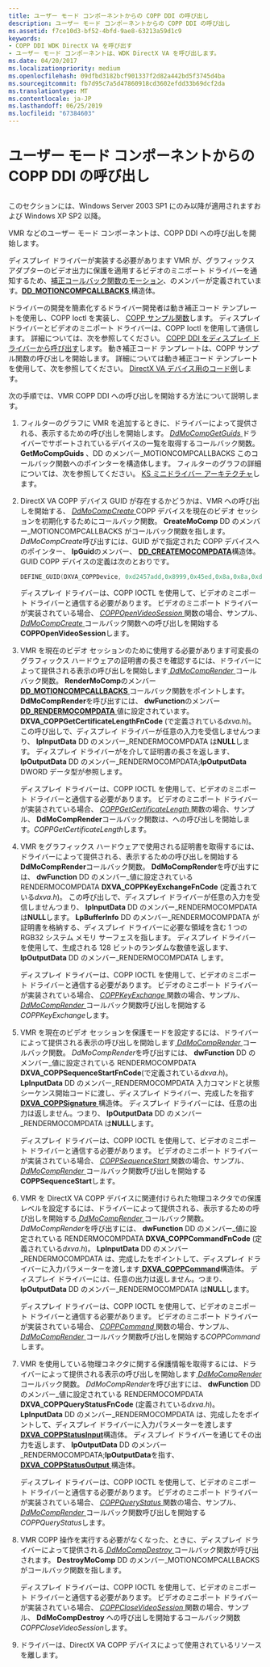 ```yaml
---
title: ユーザー モード コンポーネントからの COPP DDI の呼び出し
description: ユーザー モード コンポーネントからの COPP DDI の呼び出し
ms.assetid: f7ce10d3-bf52-4bfd-9ae8-63213a59d1c9
keywords:
- COPP DDI WDK DirectX VA を呼び出す
- ユーザー モード コンポーネントは、WDK DirectX VA を呼び出します。
ms.date: 04/20/2017
ms.localizationpriority: medium
ms.openlocfilehash: 09dfbd3182bcf901337f2d82a442bd5f3745d4ba
ms.sourcegitcommit: fb7d95c7a5d47860918cd3602efdd33b69dcf2da
ms.translationtype: MT
ms.contentlocale: ja-JP
ms.lasthandoff: 06/25/2019
ms.locfileid: "67384603"
---
```

# <a name="calling-the-copp-ddi-from-a-user-mode-component"></a>ユーザー モード コンポーネントからの COPP DDI の呼び出し


## <span id="ddk_calling_the_copp_ddi_from_a_user_mode_component_gg"></span><span id="DDK_CALLING_THE_COPP_DDI_FROM_A_USER_MODE_COMPONENT_GG"></span>


このセクションには、Windows Server 2003 SP1 にのみ以降が適用されますおよび Windows XP SP2 以降。

VMR などのユーザー モード コンポーネントは、COPP DDI への呼び出しを開始します。

ディスプレイ ドライバーが実装する必要があります VMR が、グラフィックス アダプターのビデオ出力に保護を適用するビデオのミニポート ドライバーを通知するため、[補正コールバック関数のモーション](motion-compensation-callbacks.md)、のメンバーが定義されています。[**DD\_MOTIONCOMPCALLBACKS** ](https://docs.microsoft.com/windows/desktop/api/ddrawint/ns-ddrawint-dd_motioncompcallbacks)構造体。

ドライバーの開発を簡素化するドライバー開発者は動き補正コード テンプレートを使用し、COPP Ioctl を実装し、 [COPP サンプル関数](sample-functions-for-copp.md)します。 ディスプレイ ドライバーとビデオのミニポート ドライバーは、COPP Ioctl を使用して通信します。 詳細については、次を参照してください。 [COPP DDI をディスプレイ ドライバーから呼び出す](calling-the-copp-ddi-from-the-display-driver.md)します。 動き補正コード テンプレートは、COPP サンプル関数の呼び出しを開始します。 詳細については動き補正コード テンプレートを使用して、次を参照してください。 [DirectX VA デバイス用のコード例](example-code-for-directx-va-devices.md)します。

次の手順では、VMR COPP DDI への呼び出しを開始する方法について説明します。

1.  フィルターのグラフに VMR を追加するときに、ドライバーによって提供される、表示するための呼び出しを開始します。 [ *DdMoCompGetGuids* ](https://docs.microsoft.com/windows/desktop/api/ddrawint/nc-ddrawint-pdd_mocompcb_getguids)ドライバーでサポートされているデバイスの一覧を取得するコールバック関数。 **GetMoCompGuids** 、DD のメンバー\_MOTIONCOMPCALLBACKS このコールバック関数へのポインターを構造体します。 フィルターのグラフの詳細については、次を参照してください。 [KS ミニドライバー アーキテクチャ](https://docs.microsoft.com/windows-hardware/drivers/stream/ks-minidriver-architecture)します。

2.  DirectX VA COPP デバイス GUID が存在するかどうかは、VMR への呼び出しを開始する、 [ *DdMoCompCreate* ](https://docs.microsoft.com/windows/desktop/api/ddrawint/nc-ddrawint-pdd_mocompcb_create) COPP デバイスを現在のビデオ セッションを初期化するためにコールバック関数。 **CreateMoComp** DD のメンバー\_MOTIONCOMPCALLBACKS がコールバック関数を指します。 *DdMoCompCreate*呼び出すには、GUID がで指定された COPP デバイスへのポインター、 **lpGuid**のメンバー、 [ **DD\_CREATEMOCOMPDATA**](https://docs.microsoft.com/windows/desktop/api/ddrawint/ns-ddrawint-_dd_createmocompdata)構造体。 GUID COPP デバイスの定義は次のとおりです。

    ```cpp
    DEFINE_GUID(DXVA_COPPDevice, 0xd2457add,0x8999,0x45ed,0x8a,0x8a,0xd1,0xaa,0x04,0x7b,0xa4,0xd5);
    ```

    ディスプレイ ドライバーは、COPP IOCTL を使用して、ビデオのミニポート ドライバーと通信する必要があります。 ビデオのミニポート ドライバーが実装されている場合、 [ *COPPOpenVideoSession* ](https://docs.microsoft.com/windows-hardware/drivers/display/coppopenvideosession)関数の場合、サンプル、 [ *DdMoCompCreate* ](https://docs.microsoft.com/windows/desktop/api/ddrawint/nc-ddrawint-pdd_mocompcb_create)コールバック関数への呼び出しを開始する**COPPOpenVideoSession**します。

3.  VMR を現在のビデオ セッションのために使用する必要があります可変長のグラフィックス ハードウェアの証明書の長さを確認するには、ドライバーによって提供される表示の呼び出しを開始します[ *DdMoCompRender* ](https://docs.microsoft.com/windows/desktop/api/ddrawint/nc-ddrawint-pdd_mocompcb_render)コールバック関数。 **RenderMoComp**のメンバー [ **DD\_MOTIONCOMPCALLBACKS** ](https://docs.microsoft.com/windows/desktop/api/ddrawint/ns-ddrawint-dd_motioncompcallbacks)コールバック関数をポイントします。 **DdMoCompRender**を呼び出すには、 **dwFunction**のメンバー [ **DD\_RENDERMOCOMPDATA** ](https://docs.microsoft.com/windows/desktop/api/ddrawint/ns-ddrawint-_dd_rendermocompdata) 値に設定されています。**DXVA\_COPPGetCertificateLengthFnCode** (で定義されている*dxva.h*)。 この呼び出しで、ディスプレイ ドライバーが任意の入力を受信しませんつまり、 **lpInputData** DD のメンバー\_RENDERMOCOMPDATA は**NULL**します。 ディスプレイ ドライバーがを介して証明書の長さを返します、 **lpOutputData** DD のメンバー\_RENDERMOCOMPDATA;**lpOutputData** DWORD データ型が参照します。

    ディスプレイ ドライバーは、COPP IOCTL を使用して、ビデオのミニポート ドライバーと通信する必要があります。 ビデオのミニポート ドライバーが実装されている場合、 [ *COPPGetCertificateLength* ](https://docs.microsoft.com/windows-hardware/drivers/display/coppgetcertificatelength)関数の場合、サンプル、 **DdMoCompRender**コールバック関数は、への呼び出しを開始します。*COPPGetCertificateLength*します。

4.  VMR をグラフィックス ハードウェアで使用される証明書を取得するには、ドライバーによって提供される、表示するための呼び出しを開始する**DdMoCompRender**コールバック関数。 **DdMoCompRender**を呼び出すには、 **dwFunction** DD のメンバー\_値に設定されている RENDERMOCOMPDATA **DXVA\_COPPKeyExchangeFnCode** (定義されている*dxva.h*)。 この呼び出しで、ディスプレイ ドライバーが任意の入力を受信しませんつまり、 **lpInputData** DD のメンバー\_RENDERMOCOMPDATA は**NULL**します。 **LpBufferInfo** DD のメンバー\_RENDERMOCOMPDATA が証明書を格納する、ディスプレイ ドライバーに必要な領域を含む 1 つの RGB32 システム メモリ サーフェスを指します。 ディスプレイ ドライバーを使用して、生成される 128 ビットのランダムな数値を返します、 **lpOutputData** DD のメンバー\_RENDERMOCOMPDATA します。

    ディスプレイ ドライバーは、COPP IOCTL を使用して、ビデオのミニポート ドライバーと通信する必要があります。 ビデオのミニポート ドライバーが実装されている場合、 [ *COPPKeyExchange* ](https://docs.microsoft.com/windows-hardware/drivers/display/coppkeyexchange)関数の場合、サンプル、 [ *DdMoCompRender* ](https://docs.microsoft.com/windows/desktop/api/ddrawint/nc-ddrawint-pdd_mocompcb_render)コールバック関数呼び出しを開始する*COPPKeyExchange*します。

5.  VMR を現在のビデオ セッションを保護モードを設定するには、ドライバーによって提供される表示の呼び出しを開始します[ *DdMoCompRender* ](https://docs.microsoft.com/windows/desktop/api/ddrawint/nc-ddrawint-pdd_mocompcb_render)コールバック関数。 *DdMoCompRender*を呼び出すには、 **dwFunction** DD のメンバー\_値に設定されている RENDERMOCOMPDATA **DXVA\_COPPSequenceStartFnCode**(で定義されている*dxva.h*)。 **LpInputData** DD のメンバー\_RENDERMOCOMPDATA 入力コマンドと状態シーケンス開始コードに渡し、ディスプレイ ドライバー、完成したを指す[ **DXVA\_COPPSignature** ](https://docs.microsoft.com/windows-hardware/drivers/ddi/content/dxva/ns-dxva-_dxva_coppsignature)構造体。 ディスプレイ ドライバーには、任意の出力は返しません。つまり、 **lpOutputData** DD のメンバー\_RENDERMOCOMPDATA は**NULL**します。

    ディスプレイ ドライバーは、COPP IOCTL を使用して、ビデオのミニポート ドライバーと通信する必要があります。 ビデオのミニポート ドライバーが実装されている場合、 [ *COPPSequenceStart* ](https://docs.microsoft.com/windows-hardware/drivers/display/coppsequencestart)関数の場合、サンプル、 [ *DdMoCompRender* ](https://docs.microsoft.com/windows/desktop/api/ddrawint/nc-ddrawint-pdd_mocompcb_render)コールバック関数呼び出しを開始する**COPPSequenceStart**します。

6.  VMR を DirectX VA COPP デバイスに関連付けられた物理コネクタでの保護レベルを設定するには、ドライバーによって提供される、表示するための呼び出しを開始する[ *DdMoCompRender* ](https://docs.microsoft.com/windows/desktop/api/ddrawint/nc-ddrawint-pdd_mocompcb_render)コールバック関数。 *DdMoCompRender*を呼び出すには、 **dwFunction** DD のメンバー\_値に設定されている RENDERMOCOMPDATA **DXVA\_COPPCommandFnCode** (定義されている*dxva.h*)。 **LpInputData** DD のメンバー\_RENDERMOCOMPDATA は、完成したをポイントして、ディスプレイ ドライバーに入力パラメーターを渡します[ **DXVA\_COPPCommand**](https://docs.microsoft.com/windows-hardware/drivers/ddi/content/dxva/ns-dxva-_dxva_coppcommand)構造体。 ディスプレイ ドライバーには、任意の出力は返しません。つまり、 **lpOutputData** DD のメンバー\_RENDERMOCOMPDATA は**NULL**します。

    ディスプレイ ドライバーは、COPP IOCTL を使用して、ビデオのミニポート ドライバーと通信する必要があります。 ビデオのミニポート ドライバーが実装されている場合、 [ *COPPCommand* ](https://docs.microsoft.com/windows-hardware/drivers/display/coppcommand)関数の場合、サンプル、 [ *DdMoCompRender* ](https://docs.microsoft.com/windows/desktop/api/ddrawint/nc-ddrawint-pdd_mocompcb_render)コールバック関数呼び出しを開始する*COPPCommand*します。

7.  VMR を使用している物理コネクタに関する保護情報を取得するには、ドライバーによって提供される表示の呼び出しを開始します[ *DdMoCompRender* ](https://docs.microsoft.com/windows/desktop/api/ddrawint/nc-ddrawint-pdd_mocompcb_render)コールバック関数。 *DdMoCompRender*を呼び出すには、 **dwFunction** DD のメンバー\_値に設定されている RENDERMOCOMPDATA **DXVA\_COPPQueryStatusFnCode** (定義されている*dxva.h*)。 **LpInputData** DD のメンバー\_RENDERMOCOMPDATA は、完成したをポイントして、ディスプレイ ドライバーに入力パラメーターを渡します[ **DXVA\_COPPStatusInput**](https://docs.microsoft.com/windows-hardware/drivers/ddi/content/dxva/ns-dxva-_dxva_coppstatusinput)構造体。 ディスプレイ ドライバーを通じてその出力を返します、 **lpOutputData** DD のメンバー\_RENDERMOCOMPDATA;**lpOutputData**を指す、 [ **DXVA\_COPPStatusOutput** ](https://docs.microsoft.com/windows-hardware/drivers/ddi/content/dxva/ns-dxva-_dxva_coppstatusoutput)構造体。

    ディスプレイ ドライバーは、COPP IOCTL を使用して、ビデオのミニポート ドライバーと通信する必要があります。 ビデオのミニポート ドライバーが実装されている場合、 [ *COPPQueryStatus* ](https://docs.microsoft.com/windows-hardware/drivers/display/coppquerystatus)関数の場合、サンプル、 [ *DdMoCompRender* ](https://docs.microsoft.com/windows/desktop/api/ddrawint/nc-ddrawint-pdd_mocompcb_render)コールバック関数呼び出しを開始する*COPPQueryStatus*します。

8.  VMR COPP 操作を実行する必要がなくなった、ときに、ディスプレイ ドライバーによって提供される[ *DdMoCompDestroy* ](https://docs.microsoft.com/windows/desktop/api/ddrawint/nc-ddrawint-pdd_mocompcb_destroy)コールバック関数が呼び出されます。 **DestroyMoComp** DD のメンバー\_MOTIONCOMPCALLBACKS がコールバック関数を指します。

    ディスプレイ ドライバーは、COPP IOCTL を使用して、ビデオのミニポート ドライバーと通信する必要があります。 ビデオのミニポート ドライバーが実装されている場合、 [ *COPPCloseVideoSession* ](https://docs.microsoft.com/windows-hardware/drivers/display/coppclosevideosession)関数の場合、サンプル、 **DdMoCompDestroy** への呼び出しを開始するコールバック関数*COPPCloseVideoSession*します。

9.  ドライバーは、DirectX VA COPP デバイスによって使用されているリソースを離します。

 

 





